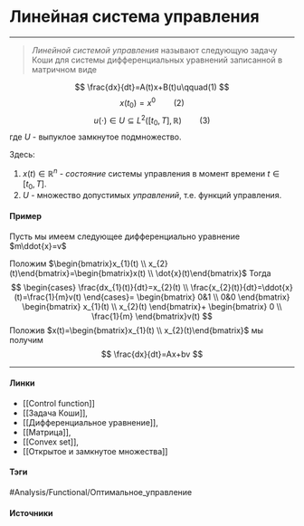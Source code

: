 # Линейная система управления
***
>*Линейной системой управления* называют следующую задачу Коши для системы дифференциальных уравнений записанной в матричном виде

$$
\frac{dx}{dt}=A(t)x+B(t)u\qquad(1)
$$
$$
x(t_{0})=x^{0}\qquad(2)
$$
$$
u(\cdot)\in U\subseteq L^{2}([t_{0},T],\mathbb{R})\qquad(3)
$$
где $U$ - выпуклое замкнутое подмножество.

Здесь: 
1. $x(t)\in\mathbb{R}^{n}$ - *состояние* системы управления в момент времени $t\in[t_{0},T]$.
2. $U$ - множество допустимых *управлений*, т.е. функций управления.

#### Пример
Пусть мы имеем следующее дифференциально уравнение $m\ddot{x}=v$

Положим $\begin{bmatrix}x_{1}(t) \\ x_{2}(t)\end{bmatrix}=\begin{bmatrix}x(t) \\ \dot{x}(t)\end{bmatrix}$
Тогда
$$
\begin{cases}
\frac{dx_{1}(t)}{dt}=x_{2}(t) \\
\frac{x_{2}(t)}{dt}=\ddot{x}(t)=\frac{1}{m}v(t)
\end{cases}=
\begin{bmatrix}
0&1 \\ 0&0
\end{bmatrix}
\begin{bmatrix}
x_{1}(t) \\ x_{2}(t)
\end{bmatrix}+
\begin{bmatrix}
0 \\ \frac{1}{m}
\end{bmatrix}v(t)
$$
Положив $x(t)=\begin{bmatrix}x_{1}(t) \\ x_{2}(t)\end{bmatrix}$ мы получим
$$
\frac{dx}{dt}=Ax+bv
$$
***
#### Линки
- [[Control function]]
- [[Задача Коши]],
- [[Дифференциальное уравнение]],
- [[Матрица]],
- [[Convex set]],
- [[Открытое и замкнутое множества]]
#### Тэги
 #Analysis/Functional/Оптимальное_управление 
#### Источники
